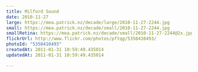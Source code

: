 ```yaml
---
title: Milford Sound
date: 2010-11-27
large: https://mea.patrick.nz/decade/large/2010-11-27-2244.jpg
small: https://mea.patrick.nz/decade/small/2010-11-27-2244.jpg
smallRetina: https://mea.patrick.nz/decade/small/2010-11-27-2244@2x.jpg
flickrUrl: http://www.flickr.com/photos/pftqg/5358410493/
photoId: "5358410493"
createdAt: 2011-01-31 10:59:49.435014
updatedAt: 2011-01-31 10:59:49.435014

---
```


